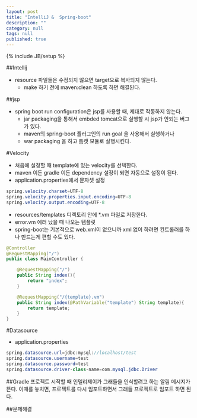 ```yaml
---
layout: post
title: "IntelliJ &  Spring-boot"
description: ""
category: null
tags: null
published: true
---
```


{% include JB/setup %}

##Intellij
 - resource 파일들은 수정되지 않으면 target으로 복사되지 않는다.
     + make 하기 전에 maven:clean 하도록 하면 해결된다.
     
##jsp
 - spring boot run configuration은 jsp를 사용할 때, 제대로 작동하지 않는다. 
     + jar packaging을 통해서 embded tomcat으로 실행할 시 jsp가 안되는 버그가 있다.
     + maven의 spring-boot 플러그인의 run goal 을 사용해서 실행하거나
     + war packaging 을 하고 톰캣 모듈로 실행시킨다.

#Velocity
- 처음에 설정할 때 template에 있는 velocity를 선택한다.
- maven 이든 gradle 이든 dependency 설정이 되면 자동으로 설정이 된다.
- application.properties에서 문자셋 설정

```java
spring.velocity.charset=UTF-8
spring.velocity.properties.input.encoding=UTF-8
spring.velocity.output.encoding=UTF-8
```

- resources/templates 디렉토리 안에 *.vm 파일로 저장한다.
- error.vm 에러 났을 때 나오는 템플릿
- spring-boot는 기본적으로 web.xml이 없으니까 xml 없이 하려면 컨트롤러를 하나 만드는게 편할 수도 있다.

```java
@Controller
@RequestMapping("/")
public class MainController {

    @RequestMapping("/")
    public String index(){
        return "index";
    }

    @RequestMapping("/{template}.vm")
    public String index(@PathVariable("template") String template){
        return template;
    }
}
```

#Datasource
- application.properties

```java
spring.datasource.url=jdbc:mysql://localhost/test
spring.datasource.username=test
spring.datasource.password=test
spring.datasource.driver-class-name=com.mysql.jdbc.Driver
```

##Gradle
프로젝트 시작할 때 인텔리제이가 그래들을 인식할려고 하는 알림 메시지가 뜬다. 이때를 놓치면, 프로젝트를 다시 임포트하면서 그래들 프로젝트로 임포트 하면 된다.

##문제해결